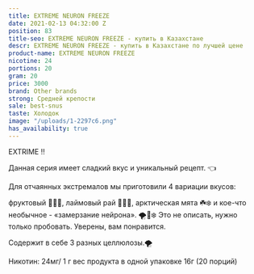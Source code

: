 ```yaml
---
title: EXTREME NEURON FREEZE
date: 2021-02-13 04:32:00 Z
position: 83
title-seo: EXTREME NEURON FREEZE - купить в Казахстане
descr: EXTREME NEURON FREEZE - купить в Казахстане по лучшей цене
product-name: EXTREME NEURON FREEZE
nicotine: 24
portions: 20
gram: 20
price: 3000
brand: Other brands
strong: Средней крепости
sale: best-snus
taste: Холодок
image: "/uploads/1-2297c6.png"
has_availability: true
---
```


EXTRIME ‼️

Данная серия имеет сладкий вкус и уникальный рецепт. 👈

Для отчаянных экстремалов мы приготовили 4 вариации вкусов: 

фруктовый 🍇🍎🍉, 
лаймовый рай 🍋🍋🍋, 
арктическая мята ☘️❄️
и кое-что необычное - «замерзание нейрона». 🌪💨❄️
Это не описать, нужно только пробовать.
Уверены, вам понравится.

Содержит в себе 3 разных целлюлозы.🌪

Никотин: 24мг/ 1 г
вес продукта в одной упаковке 16г (20 порций)
